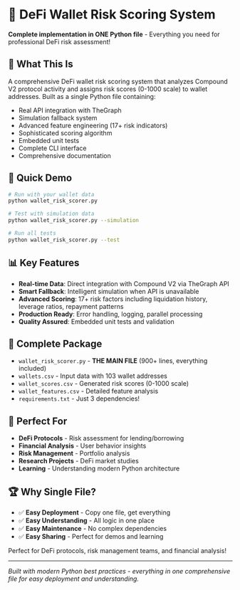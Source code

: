 # 🏦 DeFi Wallet Risk Scoring System

**Complete implementation in ONE Python file** - Everything you need for professional DeFi risk assessment!

## 🎯 What This Is

A comprehensive DeFi wallet risk scoring system that analyzes Compound V2 protocol activity and assigns risk scores (0-1000 scale) to wallet addresses. Built as a single Python file containing:

- Real API integration with TheGraph
- Simulation fallback system
- Advanced feature engineering (17+ risk indicators)
- Sophisticated scoring algorithm
- Embedded unit tests
- Complete CLI interface
- Comprehensive documentation

## 🚀 Quick Demo

```bash
# Run with your wallet data
python wallet_risk_scorer.py

# Test with simulation data
python wallet_risk_scorer.py --simulation

# Run all tests
python wallet_risk_scorer.py --test
```

## 📊 Key Features

- **Real-time Data**: Direct integration with Compound V2 via TheGraph API
- **Smart Fallback**: Intelligent simulation when API is unavailable
- **Advanced Scoring**: 17+ risk factors including liquidation history, leverage ratios, repayment patterns
- **Production Ready**: Error handling, logging, parallel processing
- **Quality Assured**: Embedded unit tests and validation

## 📁 Complete Package

- `wallet_risk_scorer.py` - **THE MAIN FILE** (900+ lines, everything included)
- `wallets.csv` - Input data with 103 wallet addresses
- `wallet_scores.csv` - Generated risk scores (0-1000 scale)
- `wallet_features.csv` - Detailed feature analysis
- `requirements.txt` - Just 3 dependencies!

## 🎯 Perfect For

- **DeFi Protocols** - Risk assessment for lending/borrowing
- **Financial Analysis** - User behavior insights
- **Risk Management** - Portfolio analysis
- **Research Projects** - DeFi market studies
- **Learning** - Understanding modern Python architecture

## 🏆 Why Single File?

- ✅ **Easy Deployment** - Copy one file, get everything
- ✅ **Easy Understanding** - All logic in one place
- ✅ **Easy Maintenance** - No complex dependencies
- ✅ **Easy Sharing** - Perfect for demos and learning

Perfect for DeFi protocols, risk management teams, and financial analysis!

---

*Built with modern Python best practices - everything in one comprehensive file for easy deployment and understanding.*
